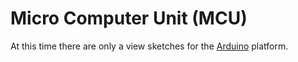 # Micro Computer Unit (MCU)

At this time there are only a view sketches for the [Arduino](https://www.arduino.cc/) platform.
